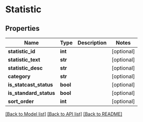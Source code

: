 # Statistic

## Properties
Name | Type | Description | Notes
------------ | ------------- | ------------- | -------------
**statistic_id** | **int** |  | [optional] 
**statistic_text** | **str** |  | [optional] 
**statistic_desc** | **str** |  | [optional] 
**category** | **str** |  | [optional] 
**is_statcast_status** | **bool** |  | [optional] 
**is_standard_status** | **bool** |  | [optional] 
**sort_order** | **int** |  | [optional] 

[[Back to Model list]](../README.md#documentation-for-models) [[Back to API list]](../README.md#documentation-for-api-endpoints) [[Back to README]](../README.md)

